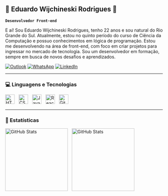 ## 🚀 Eduardo Wijchineski Rodrigues  🚀

**`Desenvolvedor Front-end`**

E aí! Sou Eduardo Wijchineski Rodrigues, tenho 22 anos e sou natural do Rio Grande do Sul. Atualmente, estou no quinto período do curso de Ciência da Computação e possuo conhecimentos em lógica de programação. Estou me desenvolvendo na área de front-end, com foco em criar projetos para ingressar no mercado de tecnologia. Sou um desenvolvedor em formação, sempre em busca de novos desafios e aprendizados.
<br/>

[![Outlook](https://img.shields.io/badge/Outlook-0078D4?style=for-the-badge&logo=outlook&logoColor=white)](mailto:eduardowijchineski@outlook.com) 
[![WhatsApp](https://img.shields.io/badge/WhatsApp-25D366?style=for-the-badge&logo=whatsapp&logoColor=white)](https://w.app/7xwsa4) 
[![LinkedIn](https://img.shields.io/badge/LinkedIn-0077B5?style=for-the-badge&logo=linkedin&logoColor=white)](https://linkedin.com/in/eduardo-wijchineski-rodrigues-173543222) 

---

### 💻 Linguagens e Tecnologias


  <img 
      align="left" 
      alt="HTML"
      title="HTML" 
      width="30px" 
      style="padding-right: 10px;" 
      src="https://cdn.jsdelivr.net/gh/devicons/devicon@latest/icons/html5/html5-original.svg" 
  />
  <img 
      align="left" 
      alt="CSS" 
      title="CSS"
      width="30px" 
      style="padding-right: 10px;" 
      src="https://cdn.jsdelivr.net/gh/devicons/devicon@latest/icons/css3/css3-original.svg" 
  />
  <img 
      align="left" 
      alt="JavaScript" 
      title="JavaScript"
      width="30px" 
      style="padding-right: 10px;" 
      src="https://cdn.jsdelivr.net/gh/devicons/devicon@latest/icons/javascript/javascript-original.svg" 
  />
  <img 
      align="left" 
      alt="React"
      title="React" 
      width="30px" 
      style="padding-right: 10px;" 
      src="https://cdn.jsdelivr.net/gh/devicons/devicon@latest/icons/react/react-original.svg" 
  />
  <img 
      align="left" 
      alt="Git" 
      title="Git"
      width="30px" 
      style="padding-right: 10px;" 
      src="https://cdn.jsdelivr.net/gh/devicons/devicon@latest/icons/git/git-original.svg" 
  />
<br/>
<br/>

---

### 🤖 Estatísticas


  
  <img 
    align="left" 
    alt="GitHub Stats" 
    height="200" 
    style="padding-right: 10px;" 
    src="https://github-readme-stats.vercel.app/api/top-langs/?username=EduardoWR&theme=blue_navy&locale=pt-br&custom_title=Tecnologias&layout=compact" 
  />

<img 
      align="left" 
      alt="GitHub Stats" 
      height="200" 
      src="https://github-readme-stats.vercel.app/api?username=EduardoWR&theme=blue_navy&show_icons=true&locale=pt-br" 
  />


<br/>
